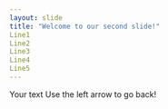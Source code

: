 ```yaml
---
layout: slide
title: "Welcome to our second slide!"
Line1
Line2
Line3
Line4
Line5
---
```

Your text
Use the left arrow to go back!
